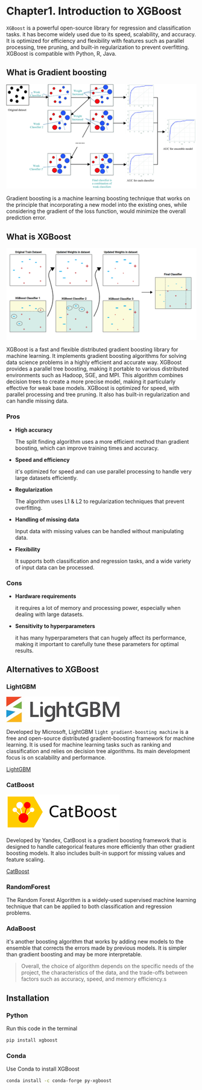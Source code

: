 # Chapter1. Introduction to XGBoost

`XGBoost` is a powerful open-source library for regression and classification tasks. it has become widely used due to its speed, scalability, and accuracy. It is optimized for efficiency and flexibility with features such as parallel processing, tree pruning, and built-in regularization to prevent overfitting. XGBoost is compatible with Python, R, Java.

## What is Gradient boosting

![](img/gradient_boosting.png)

Gradient boosting is a machine learning boosting technique that works on the principle that incorporating a new model into the existing ones, while considering the gradient of the loss function, would minimize the overall prediction error.

## What is XGBoost

![](img/xgboost.png)

XGBoost is a fast and flexible distributed gradient boosting library for machine learning. It implements gradient boosting algorithms for solving data science problems in a highly efficient and accurate way. XGBoost provides a parallel tree boosting, making it portable to various distributed environments such as Hadoop, SGE, and MPI. This algorithm combines decision trees to create a more precise model, making it particularly effective for weak base models. XGBoost is optimized for speed, with parallel processing and tree pruning. It also has built-in regularization and can handle missing data.

### Pros

- **High accuracy**

  The split finding algorithm uses a more efficient method than gradient boosting, which can improve training times and accuracy.

- **Speed and efficiency**

  it's optimized for speed and can use parallel processing to handle very large datasets efficiently.

- **Regularization**

  The algorithm uses L1 & L2 to regularization techniques that prevent overfitting.

- **Handling of missing data**

  Input data with missing values can be handled without manipulating data.

- **Flexibility**

  It supports both classification and regression tasks, and a wide variety of input data can be processed.

### Cons

- **Hardware requirements**

  it requires a lot of memory and processing power, especially when dealing with large datasets.

- **Sensitivity to hyperparameters**

  it has many hyperparameters that can hugely affect its performance, making it important to carefully tune these parameters for optimal results.

## Alternatives to XGBoost

### LightGBM

![](img/lightGBM.jpg)

Developed by Microsoft, LightGBM `light gradient-boosting machine` is a free and open-source distributed gradient-boosting framework for machine learning. It is used for machine learning tasks such as ranking and classification and relies on decision tree algorithms. Its main development focus is on scalability and performance.

[LightGBM](https://lightgbm.readthedocs.io/)



### CatBoost

![](img/catboost.png)

Developed by Yandex, CatBoost is a gradient boosting framework that is designed to handle categorical features more efficiently than other gradient boosting models. It also includes built-in support for missing values and feature scaling.

[CatBoost](https://catboost.ai/)



### RandomForest

The Random Forest Algorithm is a widely-used supervised machine learning technique that can be applied to both classification and regression problems.



### AdaBoost

it's another boosting algorithm that works by adding new models to the ensemble that corrects the errors made by previous models. It is simpler than gradient boosting and may be more interpretable.



> Overall, the choice of algorithm depends on the specific needs of the project, the characteristics of the data, and the trade-offs between factors such as accuracy, speed, and memory efficiency.s
>

## Installation

### Python

Run this code in the terminal

```bash
pip install xgboost
```

### Conda

Use Conda to install XGBoost

```bash
conda install -c conda-forge py-xgboost
```
